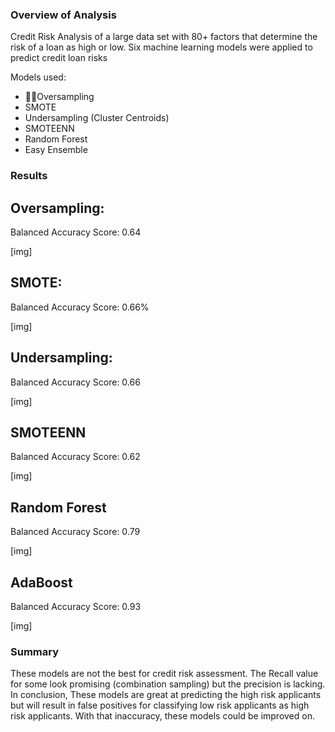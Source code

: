 ### Overview of Analysis

Credit Risk Analysis of a large data set with 80+ factors that determine the risk of a loan as high or low.  Six machine learning models were applied to predict credit loan risks

Models used:
- Oversampling
- SMOTE
- Undersampling (Cluster Centroids)
- SMOTEENN
- Random Forest
- Easy Ensemble

### Results

## Oversampling:

Balanced Accuracy Score: 0.64

[img]

## SMOTE:

Balanced Accuracy Score: 0.66%

[img]

## Undersampling:

Balanced Accuracy Score: 0.66

[img]

## SMOTEENN

Balanced Accuracy Score: 0.62

[img]

## Random Forest

Balanced Accuracy Score: 0.79

[img]

## AdaBoost

Balanced Accuracy Score: 0.93

[img]

### Summary

These models are not the best for credit risk assessment.  The Recall value for some look promising (combination sampling) but the precision is lacking.  In conclusion, These models are great at predicting the high risk applicants but will result in false positives for classifying low risk applicants as high risk applicants.  With that inaccuracy, these models could be improved on. 